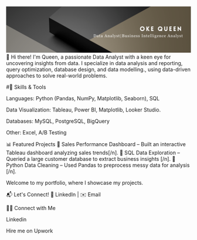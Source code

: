 ![Alt text](https://github.com/Okeqz/Okeqz/blob/main/Analyst.png?raw=true)
👋 Hi there! I'm Queen, a passionate Data Analyst with a keen eye for uncovering insights from data. I specialize in data analysis and reporting, query optimization, database design, and data modelling., using data-driven approaches to solve real-world problems.


#🔧 Skills & Tools

Languages: Python (Pandas, NumPy, Matplotlib, Seaborn), SQL

Data Visualization: Tableau, Power BI, Matplotlib, Looker Studio.

Databases: MySQL, PostgreSQL, BigQuery

Other: Excel, A/B Testing

📊 Featured Projects
🔹 Sales Performance Dashboard – Built an interactive Tableau dashboard analyzing sales trends[/n].
🔹 SQL Data Exploration – Queried a large customer database to extract business insights [/n].
🔹 Python Data Cleaning – Used Pandas to preprocess messy data for analysis [/n].

Welcome to my portfolio, where I showcase my projects.

📬 Let's Connect!
💼 LinkedIn | ✉️ Email

👋🏻 Connect with Me

Linkedin

Hire me on Upwork

